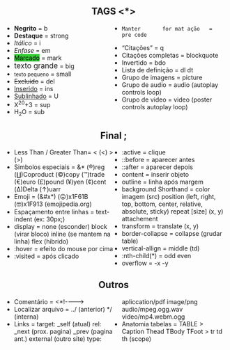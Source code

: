 <!DOCTYPE html>
<html lang="pt-br">
<head>
    <meta charset="UTF-8">
    <meta http-equiv="X-UA-Compatible" content="IE=edge">
    <meta name="viewport" content="width=device-width, initial-scale=1.0">
    <title>Lembretes</title>
    <style>        
        mark {background-color: limegreen;}
        ul {columns: 2;}
        h2 {text-align: center;}
    </style>
</head>
<body>
    <h2>TAGS <*></h2>
    <ul>
        <li><b>Negrito</b> = b </li>
        <li><strong>Destaque</strong> = strong</li>
        <li><i>Itálico</i> = i</li>
        <li><em>Enfase</em> = em</li>
        <li><mark>Marcado</mark> = mark</li>
        <li><big>texto grande</big> = big</li>
        <li><small>texto pequeno</small> = small</li>
        <li><del>Excluido</del> = del</li>
        <li><ins>Inserido</ins> = ins</li>
        <li><u>Sublinhado</u> = U</li>
        <li>X<sup>20</sup>+3 = sup</li>
        <li>H<sub>2</sub>O = sub</li>
        <li><pre><code>Manter       for mat ação   = pre code     </code></pre></li>
        <li><q>Citações</q> = q</li>
        <li>Citações completas = blockquote</li>
        <li>Invertido = bdo</li>
        <li>Lista de definição = dl dt</li>
        <li>Grupo de imagens = picture</li>
        <li>Grupo de audio = audio (autoplay controls loop)</li>
        <li>Grupo de video = video (poster controls autoplay loop)</li>
    </ul>
    <h2>Final ;</h2>
    <ul>
        <li>Less Than / Greater Than=  &lt (<) &gt (>)</li>
        <li>Simbolos especiais = &* (&reg;)reg (&Coproduct;)Coproduct (&copy;)copy (&trade;)trade (&euro;)euro (&pound;)pound (&yen;)yen (&cent;)cent (&Delta;)Delta (&uarr;)uarr</li>
        <li>Emoji =  (&#x*) (&#x1F61B;)x1F61B (&#x1F913;)x1F913 (emojipedia.org)</li>
        <li>Espaçamento entre linhas = text-indent (ex: 30px;)</li>
        <li>display = none (esconder) block (virar bloco) inline (se mantem na linha) flex (hibrido)</li>
        <li>:hover = efeito do mouse por cima</li>
        <li>:visited = após clicado</li>
        <li>:active = clique</li>
        <li>::before = aparecer antes</li>
        <li>::after = aparecer depois</li>
        <li>content = inserir objeto</li>
        <li>outline = linha após margem</li>
        <li>background Shorthand = color imagem (src) position (left, right, top, bottom, center, relative, absolute, sticky) repeat [size] (x, y) attachement</li>
        <li>transform = translate (x, y)</li>
        <li>border-collapse = collapse (grudar table)</li>
        <li>vertical-allign = middle (td)</li>
        <li>:nth-child(*) = odd even</li>
        <li>overflow = -x -y</li>
    </ul>
    <h2>Outros</h2>
    <ul>
        <li>Comentário = <*!----></li>
        <li>Localizar arquivo = ../ (anterior) */ (interna)</li>
        <li>Links = target: _self (atual) rel: _next (prox. pagina) _prev (pagina ant.) external (outro site) type: apliccation/pdf image/png audio/mpeg.ogg.wav video/mp4.webm.ogg</li>
        <li>Anatomia tabelas = TABLE > Caption Thead TBody TFoot > tr td th (scope) </li>
    </ul>
</body>
</html>